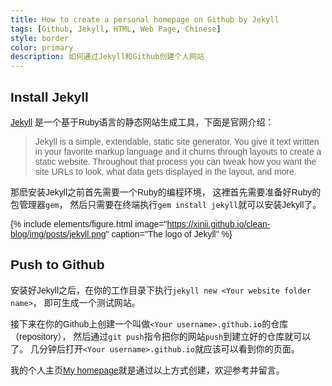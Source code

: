 ```yaml
---
title: How to create a personal homepage on Github by Jekyll
tags: [Github, Jekyll, HTML, Web Page, Chinese]
style: border
color: primary
description: 如何通过Jekyll和Github创建个人网站
---
```


<style type="text/css"> body { font-family: 'STSong', 'Poppins', sans-serif; } </style>

## Install Jekyll

[Jekyll](https://jekyllrb-ja.github.io/)
是一个基于Ruby语言的静态网站生成工具，下面是官网介绍：

>Jekyll is a simple, extendable, static site generator. You give it text written in your favorite markup language and it churns through layouts to create a static website. Throughout that process you can tweak how you want the site URLs to look, what data gets displayed in the layout, and more.

那麽安装Jekyll之前首先需要一个Ruby的编程环境，
这裡首先需要准备好Ruby的包管理器`gem`，
然后只需要在终端执行`gem install jekyll`就可以安装Jekyll了。

{% include elements/figure.html image="https://xinii.github.io/clean-blog/img/posts/jekyll.png" caption="The logo of Jekyll" %}

## Push to Github

安装好Jekyll之后，在你的工作目录下执行`jekyll new <Your website folder name>`，
即可生成一个测试网站。

接下来在你的Github上创建一个叫做`<Your username>.github.io`的仓库（repository），
然后通过`git push`指令把你的网站`push`到建立好的仓库就可以了。
几分钟后打开`<Your username>.github.io`就应该可以看到你的页面。

我的个人主页[My homepage](https://xinii.github.io)就是通过以上方式创建，欢迎参考并留言。
